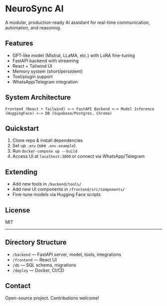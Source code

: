 # NeuroSync AI

A modular, production-ready AI assistant for real-time communication, automation, and reasoning.

## Features
- GPT-like model (Mistral, LLaMA, etc.) with LoRA fine-tuning
- FastAPI backend with streaming
- React + Tailwind UI
- Memory system (short/persistent)
- Tool/plugin support
- WhatsApp/Telegram integration

## System Architecture

```
Frontend (React + Tailwind) <-> FastAPI Backend <-> Model Inference (HuggingFace) <-> DB (Supabase/Postgres, Chroma)
```

## Quickstart

1. Clone repo & install dependencies
2. Set up `.env` (see `.env.example`)
3. Run `docker-compose up --build`
4. Access UI at `localhost:3000` or connect via WhatsApp/Telegram

## Extending
- Add new tools in `/backend/tools/`
- Add new UI components in `/frontend/src/components/`
- Fine-tune models via Hugging Face scripts

## License
MIT

---

## Directory Structure

- `/backend` — FastAPI server, model, tools, integrations
- `/frontend` — React UI
- `/db` — SQL schema, migrations
- `/deploy` — Docker, CI/CD

## Contact
Open-source project. Contributions welcome!
